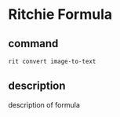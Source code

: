 # Ritchie Formula

## command

```bash
rit convert image-to-text
```

## description

description of formula
